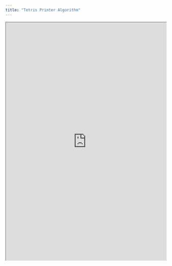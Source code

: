 ```yaml
---
title: "Tetris Printer Algorithm"
---
```



<iframe height="750" width="100%" src="https://ewelton.github.io/ktest/wiki.html#Tetris%20Printer%20Algorithm"></iframe>
